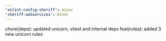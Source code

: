 ```yaml
---
'eslint-config-sheriff': minor
'sheriff-webservices': minor
---
```


chore(deps): updated unicorn, vitest and internal deps
feat(rules): added 3 new unicorn rules
